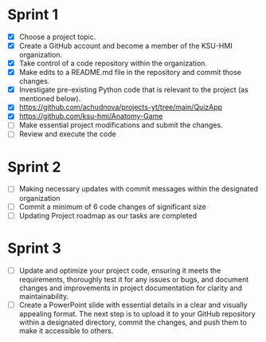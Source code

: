 # Sprint 1
- [x] Choose a project topic.
- [x] Create a GitHub account and become a member of the KSU-HMI organization.
- [x] Take control of a code repository within the organization.
- [x] Make edits to a README.md file in the repository and commit those changes.
- [x] Investigate pre-existing Python code that is relevant to the project (as mentioned below).
- [x] https://github.com/achudnova/projects-yt/tree/main/QuizApp
- [x] https://github.com/ksu-hmi/Anatomy-Game 
- [ ] Make essential project modifications and submit the changes.
- [ ] Review and execute the code

# Sprint 2
- [ ] Making necessary updates with commit messages within the designated organization
- [ ] Commit a minimum of 6 code changes of significant size
- [ ] Updating Project roadmap as our tasks are completed

# Sprint 3
- [ ] Update and optimize your project code, ensuring it meets the requirements, thoroughly test it for any issues or bugs, and document changes and improvements in project documentation for clarity and maintainability.
- [ ] Create a PowerPoint slide with essential details in a clear and visually appealing format. The next step is to upload it to your GitHub repository within a designated directory, commit the changes, and push them to make it accessible to others.
